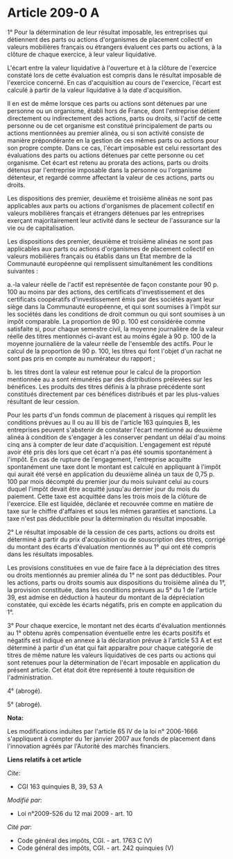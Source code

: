 # Article 209-0 A

1° Pour la détermination de leur résultat imposable, les entreprises qui détiennent des parts ou actions d'organismes de
placement collectif en valeurs mobilières français ou étrangers évaluent ces parts ou actions, à la clôture de chaque
exercice, à leur valeur liquidative.

L'écart entre la valeur liquidative à l'ouverture et à la clôture de l'exercice constaté lors de cette évaluation est compris
dans le résultat imposable de l'exercice concerné. En cas d'acquisition au cours de l'exercice, l'écart est calculé à partir
de la valeur liquidative à la date d'acquisition.

Il en est de même lorsque ces parts ou actions sont détenues par une personne ou un organisme, établi hors de France, dont
l'entreprise détient directement ou indirectement des actions, parts ou droits, si l'actif de cette personne ou de cet
organisme est constitué principalement de parts ou actions mentionnées au premier alinéa, ou si son activité consiste de
manière prépondérante en la gestion de ces mêmes parts ou actions pour son propre compte. Dans ce cas, l'écart imposable est
celui ressortant des évaluations des parts ou actions détenues par cette personne ou cet organisme. Cet écart est retenu au
prorata des actions, parts ou droits détenus par l'entreprise imposable dans la personne ou l'organisme détenteur, et regardé
comme affectant la valeur de ces actions, parts ou droits.

Les dispositions des premier, deuxième et troisième alinéas ne sont pas applicables aux parts ou actions d'organismes de
placement collectif en valeurs mobilières français et étrangers détenues par les entreprises exerçant majoritairement leur
activité dans le secteur de l'assurance sur la vie ou de capitalisation.

Les dispositions des premier, deuxième et troisième alinéas ne sont pas applicables aux parts ou actions d'organismes de
placement collectif en valeurs mobilières français ou établis dans un Etat membre de la Communauté européenne qui remplissent
simultanément les conditions suivantes :

a.-la valeur réelle de l'actif est représentée de façon constante pour 90 p. 100 au moins par des actions, des certificats
d'investissement et des certificats coopératifs d'investissement émis par des sociétés ayant leur siège dans la Communauté
européenne, et qui sont soumises à l'impôt sur les sociétés dans les conditions de droit commun ou qui sont soumises à un
impôt comparable. La proportion de 90 p. 100 est considérée comme satisfaite si, pour chaque semestre civil, la moyenne
journalière de la valeur réelle des titres mentionnés ci-avant est au moins égale à 90 p. 100 de la moyenne journalière de la
valeur réelle de l'ensemble des actifs. Pour le calcul de la proportion de 90 p. 100, les titres qui font l'objet d'un rachat
ne sont pas pris en compte au numérateur du rapport ;

b. les titres dont la valeur est retenue pour le calcul de la proportion mentionnée au a sont rémunérés par des distributions
prélevées sur les bénéfices. Les produits des titres définis à la phrase précédente sont constitués directement par ces
bénéfices distribués et par les plus-values résultant de leur cession.

Pour les parts d'un fonds commun de placement à risques qui remplit les conditions prévues au II ou au III bis de l'article
163 quinquies B, les entreprises peuvent s'abstenir de constater l'écart mentionné au deuxième alinéa à condition de
s'engager à les conserver pendant un délai d'au moins cinq ans à compter de leur date d'acquisition. L'engagement est réputé
avoir été pris dès lors que cet écart n'a pas été soumis spontanément à l'impôt. En cas de rupture de l'engagement,
l'entreprise acquitte spontanément une taxe dont le montant est calculé en appliquant à l'impôt qui aurait été versé en
application du deuxième alinéa un taux de 0,75 p. 100 par mois décompté du premier jour du mois suivant celui au cours duquel
l'impôt devait être acquitté jusqu'au dernier jour du mois du paiement. Cette taxe est acquittée dans les trois mois de la
clôture de l'exercice. Elle est liquidée, déclarée et recouvrée comme en matière de taxe sur le chiffre d'affaires et sous
les mêmes garanties et sanctions. La taxe n'est pas déductible pour la détermination du résultat imposable.

2° Le résultat imposable de la cession de ces parts, actions ou droits est déterminé à partir du prix d'acquisition ou de
souscription des titres, corrigé du montant des écarts d'évaluation mentionnés au 1° qui ont été compris dans les résultats
imposables.

Les provisions constituées en vue de faire face à la dépréciation des titres ou droits mentionnés au premier alinéa du 1° ne
sont pas déductibles. Pour les actions, parts ou droits soumis aux dispositions du troisième alinéa du 1°, la provision
constituée, dans les conditions prévues au 5° du 1 de l'article 39, est admise en déduction à hauteur du montant de la
dépréciation constatée, qui excède les écarts négatifs, pris en compte en application du 1°.

3° Pour chaque exercice, le montant net des écarts d'évaluation mentionnés au 1° obtenu après compensation éventuelle entre
les écarts positifs et négatifs est indiqué en annexe à la déclaration prévue à l'article 53 A et est déterminé à partir d'un
état qui fait apparaître pour chaque catégorie de titres de même nature les valeurs liquidatives de ces parts ou actions qui
sont retenues pour la détermination de l'écart imposable en application du présent article. Cet état doit être représenté à
toute réquisition de l'administration.

4° (abrogé).

5° (abrogé).

**Nota:**

Les modifications induites par l'article 65 IV de la loi n° 2006-1666 s'appliquent à compter du 1er janvier 2007 aux fonds de
placement dans l'innovation agréés par l'Autorité des marchés financiers.

**Liens relatifs à cet article**

_Cite_:

  - CGI 163 quinquies B, 39, 53 A

_Modifié par_:

  - Loi n°2009-526 du 12 mai 2009 - art. 10

_Cité par_:

  - Code général des impôts, CGI. - art. 1763 C (V)
  - Code général des impôts, CGI. - art. 242 quinquies (V)
